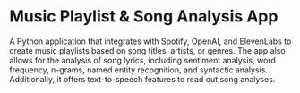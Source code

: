 # Music Playlist & Song Analysis App
A Python application that integrates with Spotify, OpenAI, and ElevenLabs to create music playlists based on song titles, artists, or genres. The app also allows for the analysis of song lyrics, including sentiment analysis, word frequency, n-grams, named entity recognition, and syntactic analysis. Additionally, it offers text-to-speech features to read out song analyses.
